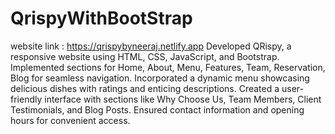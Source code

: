 # QrispyWithBootStrap
website link :   https://qrispybyneeraj.netlify.app
Developed QRispy, a responsive website using HTML, CSS, JavaScript, and Bootstrap.
Implemented sections for Home, About, Menu, Features, Team, Reservation, Blog for seamless navigation.
Incorporated a dynamic menu showcasing delicious dishes with ratings and enticing descriptions.
Created a user-friendly interface with sections like Why Choose Us, Team Members, Client Testimonials, and Blog Posts.
Ensured contact information and opening hours for convenient access.
